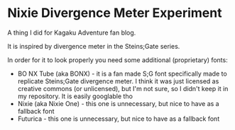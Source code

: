 # Nixie Divergence Meter Experiment

A thing I did for Kagaku Adventure fan blog.

It is inspired by divergence meter in the Steins;Gate series.

In order for it to look properly you need some additional (proprietary) fonts:
* BO NX Tube (aka BONX) - it is a fan made S;G font specifically made to replicate Steins;Gate divergence meter. I think it was just licensed as creative commons (or unlicensed), but I'm not sure, so I didn't keep it in my repository. It is easily googlable tho
* Nixie (aka Nixie One) - this one is unnecessary, but nice to have as a fallback font
* Futurica - this one is unnecessary, but nice to have as a fallback font
